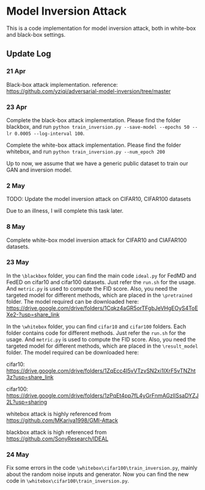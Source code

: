 # Model Inversion Attack
This is a code implementation for model inversion attack, both in white-box and black-box settings.

## Update Log
### 21 Apr
Black-box attack implementation. reference: https://github.com/yziqi/adversarial-model-inversion/tree/master

### 23 Apr
Complete the black-box attack implementation. Please find the folder blackbox, and run `python train_inversion.py --save-model --epochs 50 --lr 0.0005 --log-interval 100`.

Complete the white-box attack implementation. Please find the folder whitebox, and run `python train_inversion.py --num_epoch 200`

Up to now, we assume that we have a generic public dataset to train our GAN and inversion model.


### 2 May
TODO: Update the model inversion attack on CIFAR10, CIFAR100 datasets

Due to an illness, I will complete this task later.

### 8 May
Complete white-box model inversion attack for CIFAR10 and CIAFAR100 datasets.

### 23 May
In the `\blackbox` folder, you can find the main code `ideal.py` for FedMD and FedED on cifar10 and cifar100 datasets. Just refer the `run.sh` for the usage. And `metric.py` is used to compute the FID score. Also, you need the targeted model for different methods, which are placed in the `\pretrained` folder. The model required can be downloaded here: https://drive.google.com/drive/folders/1Cqkz4aGR5orTFgbJeVHgEOyS4ToEXe2-?usp=share_link

In the `\whitebox` folder, you can find `cifar10` and `cifar100` folders. Each folder contains code for different methods. Just refer the `run.sh` for the usage. And `metric.py` is used to compute the FID score. Also, you need the targeted model for different methods, which are placed in the `\result_model` folder. The model required can be downloaded here: 

cifar10: https://drive.google.com/drive/folders/1ZqEcc4I5vVTzvSN2xi1IXrF5vTNZht3z?usp=share_link

cifar100: https://drive.google.com/drive/folders/1zPqEt4pp7fL4yGrFnmAGzIlSsaDYZJ2L?usp=sharing

whitebox attack is highly referenced from https://github.com/MKariya1998/GMI-Attack

blackbox attack is high referenced from https://github.com/SonyResearch/IDEAL


### 24 May
Fix some errors in the code `\whitebox\cifar100\train_inversion.py`, mainly about the random noise inputs and generator. Now you can find the new code in `\whitebox\cifar100\train_inversion.py`. 